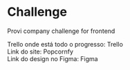 # Challenge

Provi company challenge for frontend

Trello onde está todo o progresso: <a src="https://trello.com/b/AblKoqA5/react-js"> Trello </a> <br/>
Link do site: <a src="https://popcornfy.vercel.app/"> Popcornfy </a> <br/>
Link do design no Figma: <a src="https://www.figma.com/file/bb7RRKjFFaOc3cismeLjiE/Popcornfy?node-id=0%3A1"> Figma </a>
